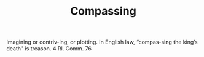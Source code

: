 ---
title: Compassing
letter: C
permalink: "/definitions/bld-compassing.html"
body: Imagining or contriv-ing, or plotting. In English law, “compas-sing the king’s
  death" is treason. 4 Rl. Comm. 76
published_at: '2018-07-07'
source: Black's Law Dictionary 2nd Ed (1910)
layout: post
---